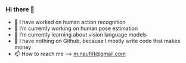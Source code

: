 ### Hi there 👋

- 💬 I have worked on human action recognition
- 🔭 I’m currently working on human pose estimation
- 🌱 I’m currently learning about vision language models
- 🚀 I have nothing on Github, because I mostly write code that makes money 
- 📫 How to reach me --> m.naufil1@gmail.com
